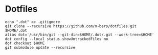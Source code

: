 # Dotfiles

    echo ".dot" >> .gitignore
    git clone --recursive https://github.com/m-bers/dotfiles.git $HOME/.dot
    alias dot='/usr/bin/git --git-dir=$HOME/.dot/.git --work-tree=$HOME'
    dot config --local status.showUntrackedFiles no
    dot checkout $HOME
    git submodule update --recursive
